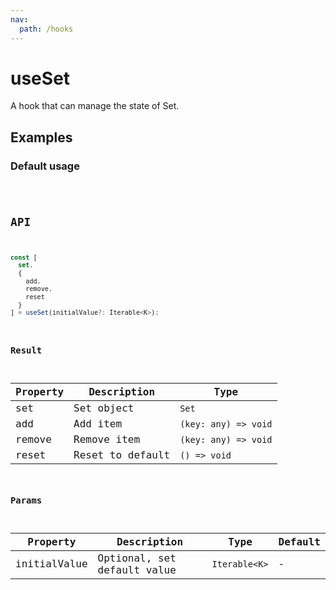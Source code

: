 ```yaml
---
nav:
  path: /hooks
---
```


# useSet

A hook that can manage the state of Set.

## Examples

### Default usage

<code src="./demo/demo1.tsx" />

## API

```typescript
const [
  set,
  {
    add,
    remove,
    reset
  }
] = useSet(initialValue?: Iterable<K>);
```

### Result

| Property | Description      | Type                 |
| -------- | ---------------- | -------------------- |
| set      | Set object       | `Set`                |
| add      | Add item         | `(key: any) => void` |
| remove   | Remove item      | `(key: any) => void` |
| reset    | Reset to default | `() => void`         |

### Params

| Property     | Description                 | Type          | Default |
| ------------ | --------------------------- | ------------- | ------- |
| initialValue | Optional, set default value | `Iterable<K>` | -       |
